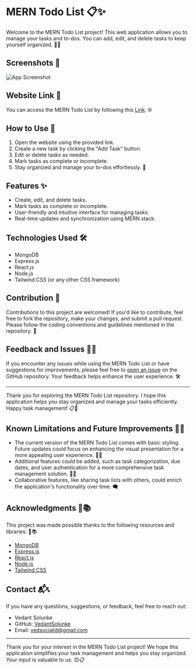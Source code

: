 # MERN Todo List 📋✨

Welcome to the MERN Todo List project! This web application allows you to manage your tasks and to-dos. You can add, edit, and delete tasks to keep yourself organized. 📝✅

## Screenshots 📸

![App Screenshot](https://image-url.com)

## Website Link 🔗

You can access the MERN Todo List by following this [Link](https://mern-todo-frontend-delta.vercel.app/). 🌐

## How to Use 📝

1. Open the website using the provided link.
2. Create a new task by clicking the "Add Task" button.
3. Edit or delete tasks as needed.
4. Mark tasks as complete or incomplete.
5. Stay organized and manage your to-dos effortlessly. 🔄

## Features ✨

- Create, edit, and delete tasks.
- Mark tasks as complete or incomplete.
- User-friendly and intuitive interface for managing tasks.
- Real-time updates and synchronization using MERN stack.

## Technologies Used 🛠️

- MongoDB
- Express.js
- React.js
- Node.js
- Tailwind CSS (or any other CSS framework)

## Contribution 🤝

Contributions to this project are welcomed! If you'd like to contribute, feel free to fork the repository, make your changes, and submit a pull request. Please follow the coding conventions and guidelines mentioned in the repository. 🌟

## Feedback and Issues 📣🔧

If you encounter any issues while using the MERN Todo List or have suggestions for improvements, please feel free to [open an issue](https://github.com/VedantSolunke/mern-todo-frontend/issues) on the GitHub repository. Your feedback helps enhance the user experience. 🛠️

---

Thank you for exploring the MERN Todo List repository. I hope this application helps you stay organized and manage your tasks efficiently. Happy task management! 📋🙌

## Known Limitations and Future Improvements 🚧🚀

- The current version of the MERN Todo List comes with basic styling. Future updates could focus on enhancing the visual presentation for a more appealing user experience. 🎨✨
- Additional features could be added, such as task categorization, due dates, and user authentication for a more comprehensive task management solution. 💬📆
- Collaborative features, like sharing task lists with others, could enrich the application's functionality over time. 🗨️

## Acknowledgments 🙏📚

This project was made possible thanks to the following resources and libraries: 🙌📚

- [MongoDB](https://www.mongodb.com)
- [Express.js](https://expressjs.com)
- [React.js](https://reactjs.org)
- [Node.js](https://nodejs.org)
- [Tailwind CSS](https://tailwindcss.com)

## Contact 📬📞

If you have any questions, suggestions, or feedback, feel free to reach out:

- Vedant Solunke
- GitHub: [VedantSolunke](https://github.com/VedantSolunke)
- Email: vedsocialid@gmail.com

---

Thank you for your interest in the MERN Todo List project! We hope this application simplifies your task management and helps you stay organized. Your input is valuable to us. 😊📋
